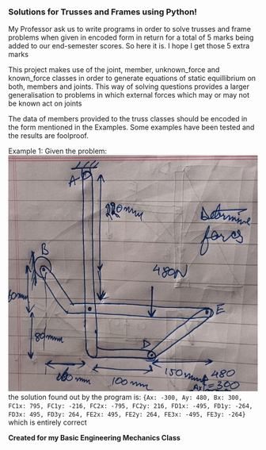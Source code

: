 ### Solutions for Trusses and Frames using Python!

My Professor ask us to write programs in order to solve trusses and frame problems when given in encoded form in return for a total of 5 marks being added to our end-semester scores. So here it is.
I hope I get those 5 extra marks

This project makes use of the joint, member, unknown_force and known_force classes in order to generate equations of static equillibrium on both, members and joints.
This way of solving questions provides a larger generalisation to problems in which external forces which may or may not be known act on joints

The data of members provided to the truss classes should be encoded in the form mentioned in the Examples. Some examples have been tested and the results are foolproof.

Example 1:
Given the problem:
<img src="Examples/Example1/example_1.jpg" width="600" height="476" />
the solution found out by the program is:
`
{Ax: -300, Ay: 480, Bx: 300, FC1x: 795, FC1y: -216, FC2x: -795, FC2y: 216, FD1x: -495, FD1y: -264, FD3x: 495, FD3y: 264, FE2x: 495, FE2y: 264, FE3x: -495, FE3y: -264}
`
which is entirely correct


__Created for my **Basic Engineering Mechanics** Class__